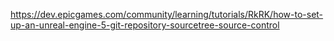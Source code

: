 https://dev.epicgames.com/community/learning/tutorials/RkRK/how-to-set-up-an-unreal-engine-5-git-repository-sourcetree-source-control

